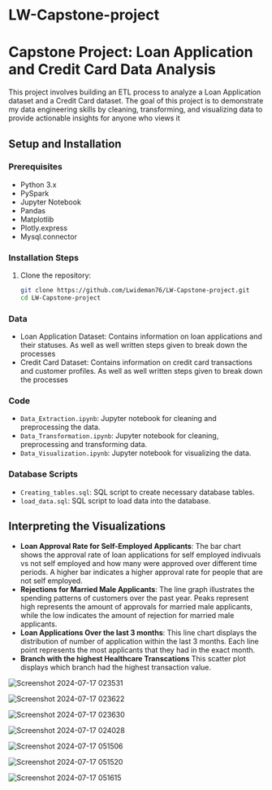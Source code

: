 # LW-Capstone-project

# Capstone Project: Loan Application and Credit Card Data Analysis

This project involves building an ETL process to analyze a Loan Application dataset and a Credit Card dataset. The goal of this project is to demonstrate my data engineering skills by cleaning, transforming, and visualizing data to provide actionable insights for anyone who views it


## Setup and Installation

### Prerequisites
- Python 3.x
- PySpark
- Jupyter Notebook
- Pandas
- Matplotlib
- Plotly.express
- Mysql.connector 

### Installation Steps
1. Clone the repository:
   ```bash
   git clone https://github.com/Lwideman76/LW-Capstone-project.git
   cd LW-Capstone-project

### Data
- Loan Application Dataset: Contains information on loan applications and their statuses. As well as well written steps given to break down the processes 
- Credit Card Dataset: Contains information on credit card transactions and customer profiles. As well as well written steps given to break down the processes 

### Code
- `Data_Extraction.ipynb`: Jupyter notebook for cleaning and preprocessing the data.
- `Data_Transformation.ipynb`: Jupyter notebook for cleaning, preprocessing and transforming data.
- `Data_Visualization.ipynb`: Jupyter notebook for visualizing the data.

### Database Scripts
- `Creating_tables.sql`: SQL script to create necessary database tables.
- `load_data.sql`: SQL script to load data into the database.

## Interpreting the Visualizations

- **Loan Approval Rate for Self-Employed Applicants**: The bar chart shows the approval rate of loan applications for self employed indivuals vs not self employed and how many were approved over different time periods. A higher bar indicates a higher approval rate for people that are not self employed.
- **Rejections for Married Male Applicants**: The line graph illustrates the spending patterns of customers over the past year. Peaks represent high represents the amount of approvals for married male applicants, while the low indicates the amount of rejection for married male applicants.
- **Loan Applications Over the last 3 months**: This line chart displays the distribution of number of application within the last 3 months. Each line point represents the most applicants that they had in the exact month.
- **Branch with the highest Healthcare Transcations** This scatter plot displays which branch had the highest transaction value.


![Screenshot 2024-07-17 023531](https://github.com/user-attachments/assets/93d3cc28-6508-4070-990b-af86c950c66a)


![Screenshot 2024-07-17 023622](https://github.com/user-attachments/assets/1562737a-6c73-444b-a670-38623b9389b5)

![Screenshot 2024-07-17 023630](https://github.com/user-attachments/assets/710bbeb8-ed5b-4af2-acd1-9066ea94e477)


![Screenshot 2024-07-17 024028](https://github.com/user-attachments/assets/cfbf6e64-458f-4917-a513-4bd11ee48e93)


![Screenshot 2024-07-17 051506](https://github.com/user-attachments/assets/252f4789-6304-42ff-bfff-48876b1547f5)


![Screenshot 2024-07-17 051520](https://github.com/user-attachments/assets/b2e5c3be-0248-447c-9465-20f3ce80434d)


![Screenshot 2024-07-17 051615](https://github.com/user-attachments/assets/ede55c94-be8f-4a38-82de-e18e0f0c0b3a)

